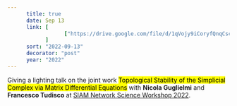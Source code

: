 ```yaml
---
      title: true
      date: Sep 13
      link: [
                  ["https://drive.google.com/file/d/1qVojy9iCoryfQnqCscFyoLVo1hJETWdJ/view?usp=sharing", "slides"]
            ] 
      sort: "2022-09-13"
      decorator: "post"
      year: "2022" 
---
```


Giving a lighting talk on the joint work <mark>Topological Stability of the Simplicial Complex via Matrix Differential Equations</mark> with **Nicola Guglielmi** and **Francesco Tudisco** at <a href="http://dyn.phys.northwestern.edu/ns22.html">SIAM Network Science Workshop 2022</a>. 